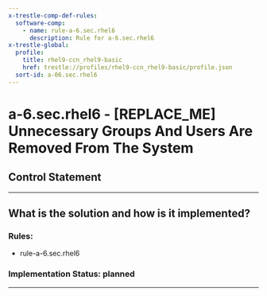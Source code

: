 ```yaml
---
x-trestle-comp-def-rules:
  software-comp:
    - name: rule-a-6.sec.rhel6
      description: Rule for a-6.sec.rhel6
x-trestle-global:
  profile:
    title: rhel9-ccn_rhel9-basic
    href: trestle://profiles/rhel9-ccn_rhel9-basic/profile.json
  sort-id: a-06.sec.rhel6
---
```


# a-6.sec.rhel6 - \[REPLACE_ME\] Unnecessary Groups And Users Are Removed From The System

## Control Statement

______________________________________________________________________

## What is the solution and how is it implemented?

<!-- For implementation status enter one of: implemented, partial, planned, alternative, not-applicable -->

<!-- Note that the list of rules under ### Rules: is read-only and changes will not be captured after assembly to JSON -->

<!-- Add control implementation description here for control: a-6.sec.rhel6 -->

### Rules:

  - rule-a-6.sec.rhel6

### Implementation Status: planned

______________________________________________________________________
